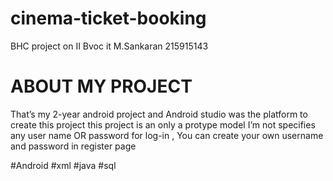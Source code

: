 # cinema-ticket-booking

BHC project on II Bvoc it 
M.Sankaran
215915143

# ABOUT MY PROJECT
That’s my 2-year android project and Android studio was the platform to create this project
this project is an only a protype model
I’m not specifies any user name OR password for log-in ,
You can create your own username and  password in register page 



#Android #xml #java #sql
